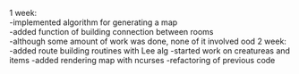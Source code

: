 1 week:  
	-implemented algorithm for generating a map  
	-added function of building connection between rooms  
	-although some amount of work was done, none of it involved ood
2 week:  
	-added route building routines with Lee alg
	-started work on creatureas and items
	-added rendering map with ncurses
	-refactoring  of previous code
